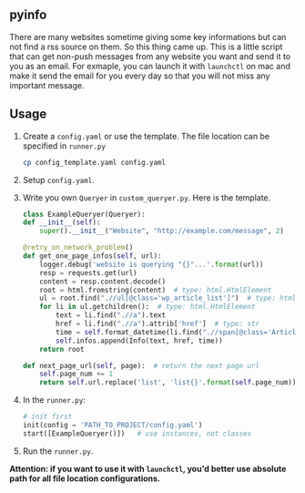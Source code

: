 ## pyinfo

There are many websites sometime giving some key informations but can not find a rss source on them. So this thing came up. This is a little script that can get non-push messages from any website you want and send it to you as an email. For exmaple, you can launch it with `launchctl` on mac and make it send the email for you every day so that you will not miss any important message.

## Usage

1. Create a `config.yaml` or use the template. The file location can be specified in `runner.py`
    ``` bash
    cp config_template.yaml config.yaml
    ```
2. Setup `config.yaml`.
3. Write you own `Queryer` in `custom_queryer.py`. Here is the template.
    ``` python 
    class ExampleQueryer(Queryer):
    def __init__(self):
        super().__init__("Website", "http://example.com/message", 2)

    @retry_on_network_problem()
    def get_one_page_infos(self, url):
        logger.debug('website is querying "{}"...'.format(url))
        resp = requests.get(url)
        content = resp.content.decode()
        root = html.fromstring(content)  # type: html.HtmlElement
        ul = root.find(".//ul[@class='wp_article_list']")  # type: html.HtmlElement
        for li in ul.getchildren():  # type: html.HtmlElement
            text = li.find(".//a").text
            href = li.find(".//a").attrib['href']  # type: str
            time = self.format_datetime(li.find(".//span[@class='Article_PublishDate']").text, "%Y-%m-%d")
            self.infos.append(Info(text, href, time))
        return root

    def next_page_url(self, page):  # return the next page url
        self.page_num += 1
        return self.url.replace('list', 'list{}'.format(self.page_num))
    ```
4. In the `runner.py`:
    ``` python
    # init first
    init(config = 'PATH_TO_PROJECT/config.yaml')
    start([ExampleQueryer()])   # use instances, not classes
    ```
    
4. Run the `runner.py`.

**Attention: if you want to use it with `launchctl`, you'd better use absolute path for all file location configurations.**



